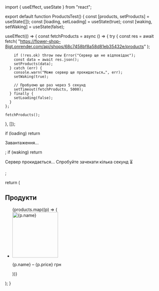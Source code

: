 import { useEffect, useState } from "react";

export default function ProductsTest() {
const [products, setProducts] = useState([]);
const [loading, setLoading] = useState(true);
const [waking, setWaking] = useState(false);

useEffect(() => {
const fetchProducts = async () => {
try {
const res = await fetch(
"https://flower-shop-8jgt.onrender.com/api/shops/68c7458bf8a58d81eb35432e/products"
);

        if (!res.ok) throw new Error("Сервер ще не відповідає");
        const data = await res.json();
        setProducts(data);
      } catch (err) {
        console.warn("Може сервер ще прокидається…", err);
        setWaking(true);

        // Пробуємо ще раз через 5 секунд
        setTimeout(fetchProducts, 5000);
      } finally {
        setLoading(false);
      }
    };

    fetchProducts();

}, []);

if (loading) return <p>Завантаження...</p>;
if (waking) return <p>Сервер прокидається... Спробуйте зачекати кілька секунд ⏳</p>;

return (
<div>
<h2>Продукти</h2>
<ul>
{products.map((p) => (
<li key={p._id}>
<img src={p.image} alt={p.name} width="150" />
<p>{p.name} – {p.price} грн</p>
</li>
))}
</ul>
</div>
);
}
